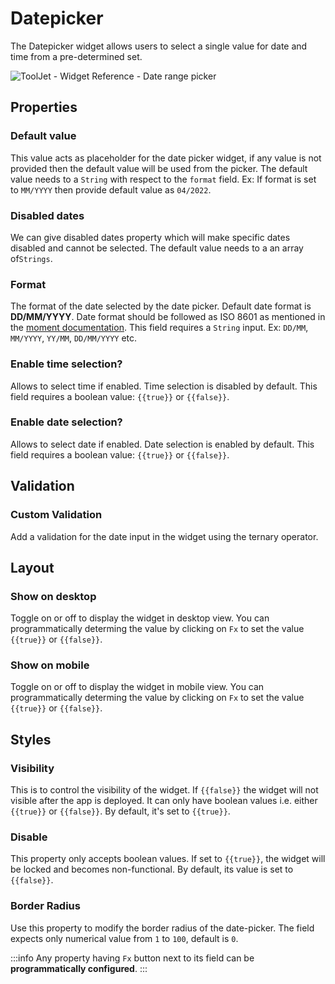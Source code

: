 # Datepicker

The Datepicker widget allows users to select a single value for date and time from a pre-determined set.

<div style={{textAlign: 'center'}}>

![ToolJet - Widget Reference - Date range picker](/img/widgets/datepicker/datepicker.png)

</div>

## Properties

### Default value

This value acts as placeholder for the date picker widget, if any value is not provided then the default value will be used from the picker. The default value needs to a `String` with respect to the `format` field. Ex: If format is set to `MM/YYYY` then provide default value as `04/2022`.

### Disabled dates

We can give disabled dates property which will make specific dates disabled and cannot be selected. The default value needs to a an array of`Strings`.

### Format

The format of the date selected by the date picker. Default date format is **DD/MM/YYYY**. Date format should be followed as ISO 8601 as mentioned in the [moment documentation](https://momentjs.com/docs/). This field requires a `String` input. Ex: `DD/MM`, `MM/YYYY`, `YY/MM`, `DD/MM/YYYY` etc.

### Enable time selection?

Allows to select time if enabled. Time selection is disabled by default. This field requires a boolean value: `{{true}}` or `{{false}}`.

### Enable date selection?

Allows to select date if enabled. Date selection is enabled by default. This field requires a boolean value: `{{true}}` or `{{false}}`.

## Validation

### Custom Validation

Add a validation for the date input in the widget using the ternary operator.
## Layout

### Show on desktop

Toggle on or off to display the widget in desktop view. You can programmatically determing the value by clicking on `Fx` to set the value `{{true}}` or `{{false}}`.
### Show on mobile

Toggle on or off to display the widget in mobile view. You can programmatically determing the value by clicking on `Fx` to set the value `{{true}}` or `{{false}}`.

## Styles

### Visibility

This is to control the visibility of the widget. If `{{false}}` the widget will not visible after the app is deployed. It can only have boolean values i.e. either `{{true}}` or `{{false}}`. By default, it's set to `{{true}}`.

### Disable

This property only accepts boolean values. If set to `{{true}}`, the widget will be locked and becomes non-functional. By default, its value is set to `{{false}}`.

### Border Radius

Use this property to modify the border radius of the date-picker. The field expects only numerical value from `1` to `100`, default is `0`. 

:::info
Any property having `Fx` button next to its field can be **programmatically configured**.
:::